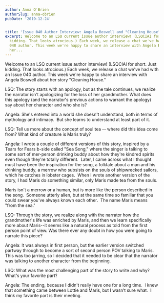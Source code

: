 ```yaml
---
author: Anna O'Brien
authorSlug: anna-obrien
pubDate: '2019-12-24'


title: 'Issue 040 Author Interview: Angela Boswell and "Cleaning House"'
excerpt: Welcome to an LSQ current issue author interview! (LSQCIAI for short. Just
  kidding. That looks atrocious.) Each week, we release a chat we've had with an Issue
  040 author. This week we're happy to share an interview with Angela Boswell about
  her...
---
```

Welcome to an LSQ current issue author interview! (LSQCIAI for short. Just kidding. That looks atrocious.) Each week, we release a chat we've had with an Issue 040 author. This week we're happy to share an interview with Angela Boswell about her story "Cleaning House."

LSQ: The story starts with an apology, but as the tale continues, we realize the narrator isn't apologizing for the loss of her grandmother. What does this apology (and the narrator's previous actions to warrant the apology) say about her character and who she is?

Angela: She's entered into a world she doesn't understand, both in terms of mythology and intimacy.  But she learns to understand at least part of it.

LSQ: Tell us more about the concept of soul tea -- where did this idea come from? What kind of creature is Maris truly?

Angela: I wrote a couple of different versions of this story, inspired by a Tears for Fears b-side called "Sea Song," where the singer is talking to some sort of mer-person drinking buddy about how they're kindred spirits even though they're totally different.  Later, I came across what I thought must have been the inspiration for the song, a folktale about a man and his drinking buddy, a merrow who subsists on the souls of shipwrecked sailors, which he catches in lobster cages.  When I wrote another version of the story, I had Maris do something similar, only Maris made tea from the souls.

Maris isn't a merrow or a human, but is more like the person described in the song.  Someone utterly alien, but at the same time so familiar that you could swear you've always known each other.  The name Maris means "from the sea."

LSQ: Through the story, we realize along with the narrator how the grandmother's life was enriched by Maris, and then we learn specifically more about Maris--it seems like a natural process as told from the first person point of view. Was there ever any doubt in how you were going to narrate this piece?

Angela: It was always in first person, but the earlier version switched partway through to become a sort of second person POV talking to Maris.  This was too jarring, so I decided that it needed to be clear that the narrator was talking to another character from the beginning.

LSQ: What was the most challenging part of the story to write and why? What's your favorite part?

Angela: The ending, because I didn't really have one for a long time.  I knew that something came between Lottie and Maris, but I wasn't sure what.  I think my favorite part is their meeting.